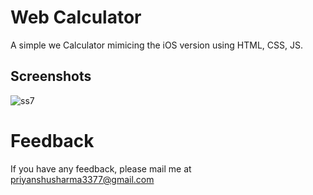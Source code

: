 # Web Calculator

A simple we Calculator mimicing the iOS version using HTML, CSS, JS.


## Screenshots

![ss7](https://github.com/ayoopriyanshu/Web-Calculator/assets/112677512/76a5720b-4284-44a0-b154-8f5d9f8e20a1)

# Feedback

If you have any feedback, please mail me at priyanshusharma3377@gmail.com
